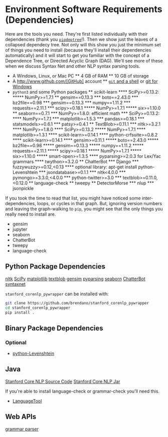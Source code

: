 # Environment Software Requirements (Dependencies)

Here are the tools you need. They're first listed individually with their dependencies (thank you [`pipdeptree`](https://github.com/naiquevin/pipdeptree)!). Then we show just the leaves of a collapsed dependecy tree. Not only will this show you just the minimum set of things you need to install (because they'll install their dependencies automatically) and it will start to get you familiar with the concept of a Dependence Tree, or Directed Acyclic Graph (DAG). We'll see more of these when we discuss Syntax Net and other NLP syntax parsing tools.

* A Windows, Linux, or Mac PC
  ** 4 GB of RAM
  ** 10 GB of storage
* A http://www.github.com/[GitHub] account
  ** [`git` and a shell](https://git-scm.com/downloads) or [git for Windows](https://git-for-windows.github.io/)
* `python3` and some Python packages
  ** scikit-learn
    **** SciPy>=0.13.2: 
      ***** NumPy>=1.7.1
  ** gensim==0.13.3
    *** boto==2.43.0
    *** bz2file==0.98
    *** gensim==0.13.3
    *** numpy==1.11.2
    *** requests==2.11.1
    *** scipy>=0.18.1
      ***** NumPy>=1.7.1
    ***** six>=1.10.0
  ** seaborn==0.7.1
    *** NumPy>=1.8.0: efficient math
    *** SciPy>=0.13.2: 
      **** NumPy>=1.7.1
    *** matplotlib>=1.5.3
    *** pandas>=0.18.1
    *** statsmodels>=0.6.1
    *** patsy>=0.4.1
  ** TextBlob>=0.11.1
    *** nltk>=3.2.1
      **** NumPy>=1.8.0
      **** SciPy>=0.13.2
        ***** NumPy>=1.7.1
      **** matplotlib>=1.3.1
      **** scikit-learn>=0.14.1
      **** python-crfsuite>=0.8.2
      **** scikit-learn>=0.14.1
      **** gensim>=0.11.1
        ***** boto==2.43.0
        ***** bz2file==0.98
        ***** gensim==0.13.3
        ***** numpy==1.11.2
        ***** requests==2.11.1
        ***** scipy>=0.18.1
          ***** NumPy>=1.7.1
        ***** six>=1.10.0
        ***** smart-open>=1.3.5
      **** pyparsing>=2.0.3 for Lex/Yac grammars
      **** twython>=3.2.0
  ** ChatterBot
    *** Django
    *** fuzzywuzzy>=0.12,<0.13
      **** optional library: apt-get install python-Levenshtein
    *** jsondatabase>=0.1.1
    *** nltk<4.0.0
    *** pymongo>=3.3.0,<4.0.0
    *** python-twitter>=3.0
    *** textblob>=0.11.0,<0.12.0
  ** language-check
  ** tweepy
  ** DetectorMorse
    *** nlup
    *** jsonpickle

If you took the time to read that list, you might have noticed some inter-dependencies, loops, or cycles in that graph. But, ignoring version numbers and leaving the graph-walking to `pip`, you might see that the only things you really need to install are.

* gensim
* jupyter
* seaborn
* ChatterBot
* tweepy
* language-check

## Python Package Dependencies

[nltk](https://github.com/nltk/nltk/blob/develop/pip-req.txt)
[SciPy](https://github.com/scipy/scipy/blob/master/INSTALL.rst.txt)
[matplotlib](https://github.com/matplotlib/matplotlib)
[textblob](https://github.com/sloria/TextBlob)
[gensim](https://github.com/RaRe-Technologies/gensim)
[pyparsing](https://github.com/greghaskins/pyparsing/tree/master/src)
[seaborn](https://github.com/mwaskom/seaborn/blob/master/requirements.txt)
[ChatterBot](https://github.com/gunthercox/ChatterBot/blob/master/requirements.txt)
[syntaxnet](https://research.googleblog.com/2016/05/announcing-syntaxnet-worlds-most.html)

`stanford_corenlp_pywrapper` can be installed with:

```bash
git clone https://github.com/brendano/stanford_corenlp_pywrapper
cd stanford_corenlp_pywrapper
pip install .
```

## Binary Package Dependencies

### Optional

- [python-Levenshtein](https://github.com/seatgeek/fuzzywuzzy/issues/67)

## Java

[Stanford Core NLP Source Code](http://nlp.stanford.edu/software/stanford-corenlp-full-2016-10-31.zip)
[Stanford Core NLP Jar](https://github.com/stanfordnlp/CoreNLP)

If you're able to install language-check or grammar-check you'll need this.

- [LanguageTool](http://www.languagetool.org/download/LanguageTool-stable.zip)

## Web APIs

[grammar parser](http://nlp.stanford.edu:8080/parser/index.jsp)




